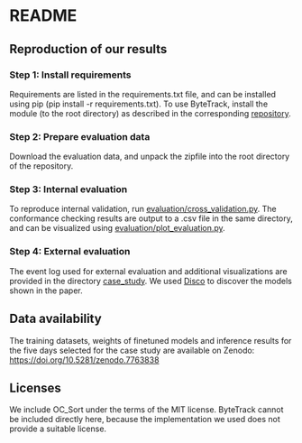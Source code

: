# README

## Reproduction of our results

### Step 1: Install requirements

Requirements are listed in the requirements.txt file, and can be installed using pip (pip install -r requirements.txt).
To use ByteTrack, install the module (to the root directory) as described in the corresponding [repository](https://github.com/yhsmiley/bytetrack_realtime).

### Step 2: Prepare evaluation data

Download the evaluation data, and unpack the zipfile into the root directory of the repository.

### Step 3: Internal evaluation

To reproduce internal validation, run [evaluation/cross_validation.py](evaluation/cross_validation.py).
The conformance checking results are output to a .csv file in the same directory, and can be visualized using [evaluation/plot_evaluation.py](evaluation/plot_evaluation.py).

### Step 4: External evaluation

The event log used for external evaluation and additional visualizations are provided in the directory [case_study](case_study).
We used [Disco](https://fluxicon.com/disco/) to discover the models shown in the paper.

## Data availability

The training datasets, weights of finetuned models and inference results for the five days selected for the case study are available on Zenodo: https://doi.org/10.5281/zenodo.7763838  

## Licenses

We include OC_Sort under the terms of the MIT license.
ByteTrack cannot be included directly here, because the implementation we used does not provide a suitable license.
